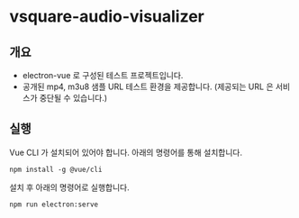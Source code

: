 # vsquare-audio-visualizer

## 개요
* electron-vue 로 구성된 테스트 프로젝트입니다.
* 공개된 mp4, m3u8 샘플 URL 테스트 환경을 제공합니다. (제공되는 URL 은 서비스가 중단될 수 있습니다.)
## 실행
Vue CLI 가 설치되어 있어야 합니다. 아래의 명령어를 통해 설치합니다.

``npm install -g @vue/cli``

설치 후 아래의 명령어로 실행합니다.

``npm run electron:serve``
